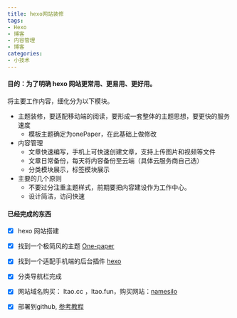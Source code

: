 ```yaml
---
title: hexo网站装修
tags:
- Hexo
- 博客
- 内容管理
- 博客
categories:
- 小技术
---
```

#### 目的：为了明确 hexo 网站更常用、更易用、更好用。	
将主要工作内容，细化分为以下模块。

- 主题装修，要适配移动端的阅读，要形成一套整体的主题思想，要更快的服务速度
  - 模板主题确定为onePaper，在此基础上做修改
- 内容管理
  - 文章快速编写，手机上可快速创建文章，支持上传图片和视频等文件
  - 文章日常备份，每天将内容备份至云端（具体云服务商自己选）
  - 分类模块展示，标签模块展示
- 主要的几个原则
  - 不要过分注重主题样式，前期要把内容建设作为工作中心。
  - 设计简洁，访问快速

#### 已经完成的东西

- [x] hexo 网站搭建
- [x] 找到一个极简风的主题 [One-paper](https://github.com/zheli-design/hexo-theme-one-paper)
- [x] 找到一个适配手机端的后台插件 [hexo](https://github.com/nihgwu/hexo-hey)
- [x] 分类导航栏完成
- [x] 网站域名购买： ltao.cc ，ltao.fun，购买网站：[namesilo](https://www.namesilo.com/login)
- [x] 部署到github, [参考教程]( https://blog.csdn.net/u013012420/article/details/125429962)

